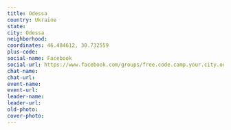 ```yaml
---
title: Odessa
country: Ukraine
state: 
city: Odessa
neighborhood: 
coordinates: 46.484612, 30.732559
plus-code:
social-name: Facebook
social-url: https://www.facebook.com/groups/free.code.camp.your.city.odessa.ukraine
chat-name:
chat-url:
event-name:
event-url:
leader-name:
leader-url:
old-photo: 
cover-photo:
---
```

